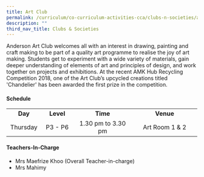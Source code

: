 ```yaml
---
title: Art Club
permalink: /curriculum/co-curriculum-activities-cca/clubs-n-societies/art-club/
description: ""
third_nav_title: Clubs & Societies
---
```

<p>Anderson Art Club welcomes all with an interest in drawing, painting and craft making to be part of a quality art programme to realise the joy of art making. Students get to experiment with a wide variety of materials, gain deeper understanding of elements of art and principles of design, and work together on projects and exhibitions. At the recent AMK Hub Recycling Competition 2018, one of the Art Club&rsquo;s upcycled creations titled 'Chandelier' has been awarded the first prize in the competition.</p>
<h4><strong>Schedule</strong></h4>
<table>
<tbody>
<tr>
<td style="text-align: center;" width="76"><strong>Day</strong></td>
<td style="text-align: center;" width="68"><strong>Level</strong></td>
<td style="text-align: center;" width="139"><strong>Time</strong></td>
<td style="text-align: center;" width="156"><strong>Venue</strong></td>
</tr>
<tr>
<td style="text-align: center;" width="76">Thursday</td>
<td style="text-align: center;" width="68">P3 - P6</td>
<td style="text-align: center;" width="139">1.30 pm to 3.30 pm</td>
<td style="text-align: center;" width="156">Art Room 1 &amp; 2</td>
</tr>
</tbody>
</table>
<h4><strong>Teachers-In-Charge</strong></h4>
<ul>
<li>Mrs Maefrize Khoo (Overall Teacher-in-charge)</li>
<li>Mrs Mahimy</li>
</ul>
